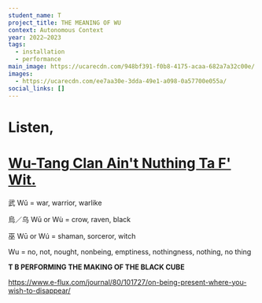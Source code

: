 ```yaml
---
student_name: T
project_title: THE MEANING OF WU
context: Autonomous Context
year: 2022—2023
tags:
  - installation
  - performance
main_image: https://ucarecdn.com/948bf391-f0b8-4175-acaa-682a7a32c00e/
images:
  - https://ucarecdn.com/ee7aa30e-3dda-49e1-a098-0a57700e055a/
social_links: []
---
```

# L﻿isten,

# [Wu-Tang Clan Ain't Nuthing Ta F' Wit.](https://www.youtube.com/watch?v=cPRKsKwEdUQ&ab_channel=WuTangClanVEVO)

武 Wǔ = war, warrior, warlike

烏／乌 Wū or Wù = crow, raven, black

巫 Wū or Wú = shaman, sorceror, witch

Wu = no, not, nought, nonbeing, emptiness, nothingness, nothing, no thing

**T B  PERFORMING THE MAKING OF THE BLACK CUBE** 

https://www.e-flux.com/journal/80/101727/on-being-present-where-you-wish-to-disappear/